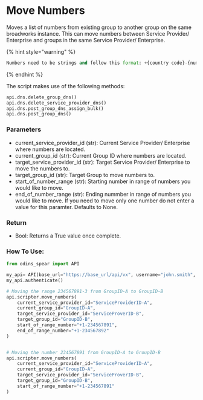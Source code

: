 # Move Numbers

Moves a list of numbers from existing group to another group on the same broadworks instance. This can move numbers between Service Provider/ Enterprise and groups in the same Service Provider/ Enterprise.

{% hint style="warning" %}
```python
Numbers need to be strings and follow this format: +{country code}-{number}.
```
{% endhint %}

The script makes use of the following methods:

```python
api.dns.delete_group_dns()
api.dns.delete_service_provider_dns()
api.dns.post_group_dns_assign_bulk()
api.dns.post_group_dns()
```

### Parameters&#x20;

* current\_service\_provider\_id (str): Current Service Provider/ Enterprise where numbers are located.
* current\_group\_id (str): Current Group ID where numbers are located.&#x20;
* target\_service\_provider\_id (str): Target Service Provider/ Enterprise to move the numbers to.
* target\_group\_id (str): Target Group to move numbers to.&#x20;
* start\_of\_number\_range (str): Starting number in range of numbers you would like to move.
* end\_of\_number\_range (str): Ending nummber in range of numbers you would like to move. If you need to move only one number do not enter a value for this paramter. Defaults to None.

### Return

* Bool: Returns a True value once complete.&#x20;

### How To Use:

```python
from odins_spear import API

my_api= API(base_url="https://base_url/api/vx", username="john.smith", password="ODIN_INSTANCE_1")
my_api.authenticate()

# Moving the range 234567891-3 from GroupID-A to GroupID-B
api.scripter.move_numbers(
    current_service_provider_id="ServiceProviderID-A",
    current_group_id="GroupID-A",
    target_service_provider_id="ServiceProverID-B",
    target_group_id="GroupID-B",
    start_of_range_number="+1-234567891",
    end_of_range_number="+1-234567892"
)


# Moving the number 234567891 from GroupID-A to GroupID-B
api.scripter.move_numbers(
    current_service_provider_id="ServiceProviderID-A",
    current_group_id="GroupID-A",
    target_service_provider_id="ServiceProverID-B",
    target_group_id="GroupID-B",
    start_of_range_number="+1-234567891"
)
```
